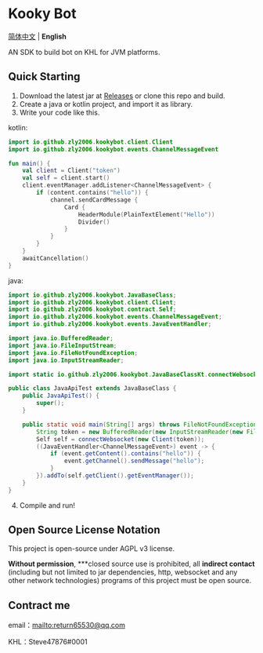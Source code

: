 # Kooky Bot

[简体中文](README.md) | **English**

AN SDK to build bot on KHL for JVM platforms.

## Quick Starting

1. Download the latest jar at [Releases](https://github.com/zly2006/KhlKt/releases) or clone this repo and build.
2. Create a java or kotlin project, and import it as library.
3. Write your code like this.

kotlin:
```kotlin
import io.github.zly2006.kookybot.client.Client
import io.github.zly2006.kookybot.events.ChannelMessageEvent

fun main() {
    val client = Client("token")
    val self = client.start()
    client.eventManager.addListener<ChannelMessageEvent> {
        if (content.contains("hello")) {
            channel.sendCardMessage {
                Card {
                    HeaderModule(PlainTextElement("Hello"))
                    Divider()
                }
            }
        }
    }
    awaitCancellation()
}
```
java:

```java
import io.github.zly2006.kookybot.JavaBaseClass;
import io.github.zly2006.kookybot.client.Client;
import io.github.zly2006.kookybot.contract.Self;
import io.github.zly2006.kookybot.events.ChannelMessageEvent;
import io.github.zly2006.kookybot.events.JavaEventHandler;

import java.io.BufferedReader;
import java.io.FileInputStream;
import java.io.FileNotFoundException;
import java.io.InputStreamReader;

import static io.github.zly2006.kookybot.JavaBaseClassKt.connectWebsocket;

public class JavaApiTest extends JavaBaseClass {
    public JavaApiTest() {
        super();
    }

    public static void main(String[] args) throws FileNotFoundException {
        String token = new BufferedReader(new InputStreamReader(new FileInputStream("data/token.txt"))).lines().toList().get(0);
        Self self = connectWebsocket(new Client(token));
        ((JavaEventHandler<ChannelMessageEvent>) event -> {
            if (event.getContent().contains("hello")) {
                event.getChannel().sendMessage("hello");
            }
        }).addTo(self.getClient().getEventManager());
    }
}
```
4. Compile and run! 

## Open Source License Notation

This project is open-source under AGPL v3 license.

**Without permission**, ***closed source use is prohibited, all **indirect contact** (including but not limited to jar dependencies, http, websocket and any other network technologies) programs of this project must be open source.

## Contract me

email：<mailto:return65530@qq.com>

KHL：Steve47876#0001